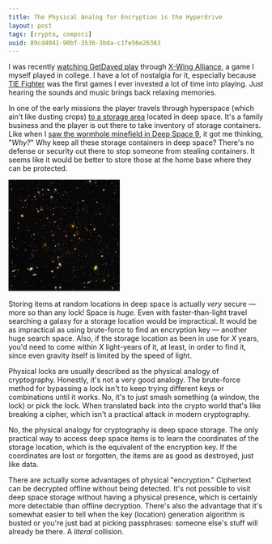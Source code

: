 ```yaml
---
title: The Physical Analog for Encryption is the Hyperdrive
layout: post
tags: [crypto, compsci]
uuid: 89cd4041-90bf-3536-3bda-c1fe56e26383
---
```


I was recently
[watching GetDaved play](http://www.youtube.com/playlist?list=PL80F8C1F2AE9B29DD)
through
[X-Wing Alliance](http://en.wikipedia.org/wiki/Star_Wars:_X-Wing_Alliance),
a game I myself played in college. I have a lot of nostalgia for it,
especially because
[TIE Fighter](http://en.wikipedia.org/wiki/Star_Wars:_TIE_Fighter) was
the first games I ever invested a lot of time into playing. Just
hearing the sounds and music brings back relaxing memories.

In one of the early missions the player travels through hyperspace
(which ain't like dusting crops)
[to a storage area](http://youtu.be/SeB1sn_6Zhk) located in deep
space. It's a family business and the player is out there to take
inventory of storage containers. Like when I
[saw the wormhole minefield in Deep Space 9](/blog/2008/12/16/), it
got me thinking, "*Why?*" Why keep all these storage containers in
deep space? There's no defense or security out there to stop someone
from stealing containers. It seems like it would be better to store
those at the home base where they can be protected.

<img src="/img/misc/deep-space.jpg" class="right" alt=""/>

Storing items at random locations in deep space is actually *very*
secure — more so than any lock! Space is *huge*. Even with
faster-than-light travel searching a galaxy for a storage location
would be impractical. It would be as impractical as using brute-force
to find an encryption key — another huge search space. Also, if the
storage location as been in use for *X* years, you'd need to come
within *X* light-years of it, at least, in order to find it, since
even gravity itself is limited by the speed of light.

Physical locks are usually described as the physical analogy of
cryptography. Honestly, it's not a very good analogy. The brute-force
method for bypassing a lock isn't to keep trying different keys or
combinations until it works. No, it's to just smash something (a
window, the lock) or pick the lock. When translated back into the
crypto world that's like breaking a cipher, which isn't a practical
attack in modern cryptography.

No, the physical analogy for cryptography is deep space storage. The
only practical way to access deep space items is to learn the
coordinates of the storage location, which is the equivalent of the
encryption key. If the coordinates are lost or forgotten, the items
are as good as destroyed, just like data.

There are actually some advantages of physical "encryption."
Ciphertext can be decrypted offline without being detected. It's not
possible to visit deep space storage without having a physical
presence, which is certainly more detectable than offline
decryption. There's also the advantage that it's somewhat easier to
tell when the key (location) generation algorithm is busted or you're
just bad at picking passphrases: someone else's stuff will already be
there. A *literal* collision.
